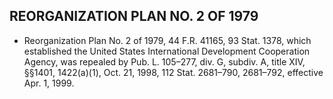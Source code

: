 ## **REORGANIZATION PLAN NO. 2 OF 1979**
* Reorganization Plan No. 2 of 1979, 44 F.R. 41165, 93 Stat. 1378, which established the United States International Development Cooperation Agency, was repealed by Pub. L. 105–277, div. G, subdiv. A, title XIV, §§1401, 1422(a)(1), Oct. 21, 1998, 112 Stat. 2681–790, 2681–792, effective Apr. 1, 1999.